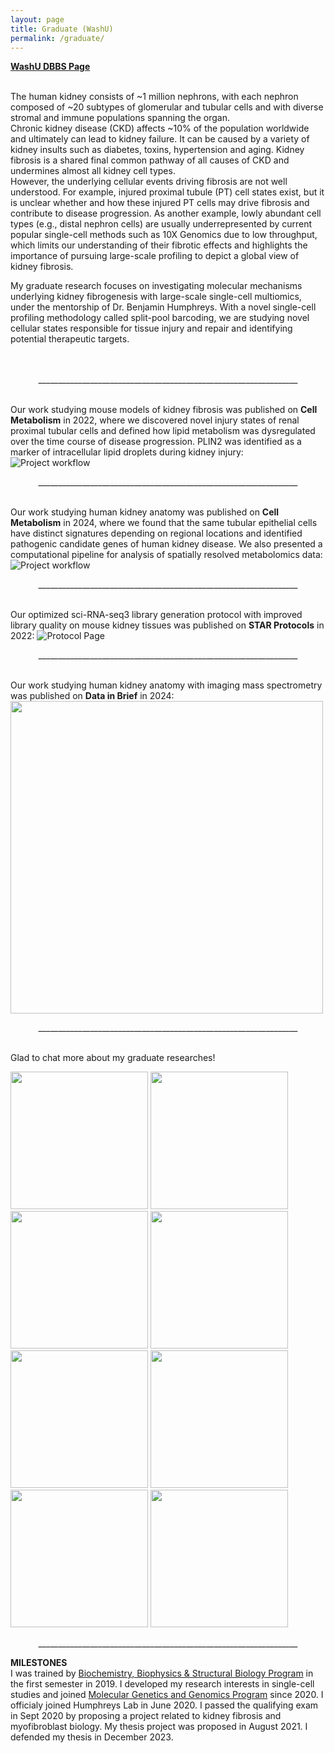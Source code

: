 ```yaml
---
layout: page
title: Graduate (WashU)
permalink: /graduate/
---
```


<p style="text-align:justify">
<strong><a href="https://dbbs.wustl.edu/people/haikuo-li/"> WashU DBBS Page</a></strong><br>
<br>
  
  
The human kidney consists of ~1 million nephrons, with each nephron composed of ~20 subtypes of glomerular and tubular cells and with diverse stromal and immune populations spanning the organ.<br>
Chronic kidney disease (CKD) affects ~10% of the population worldwide and ultimately can lead to kidney failure. It can be caused by a variety of kidney insults such as diabetes, toxins, hypertension and aging. Kidney fibrosis is a shared final common pathway of all causes of CKD and undermines almost all kidney cell types.<br>
However, the underlying cellular events driving fibrosis are not well understood. For example, injured proximal tubule (PT) cell states exist, but it is unclear whether and how these injured PT cells may drive fibrosis and contribute to disease progression. As another example, lowly abundant cell types (e.g., distal nephron cells) are usually underrepresented by current popular single-cell methods such as 10X Genomics due to low throughput, which limits our understanding of their fibrotic effects and highlights the importance of pursuing large-scale profiling to depict a global view of kidney fibrosis.<br>
  
  
My graduate research focuses on investigating molecular mechanisms underlying kidney fibrogenesis with large-scale single-cell multiomics, under the mentorship of Dr. Benjamin Humphreys. With a novel single-cell profiling methodology called split-pool barcoding, we are studying novel cellular states responsible for tissue injury and repair and identifying potential therapeutic targets.<br><br><br>

<p align="center">_________________________________________________________________
</p>


<br>
Our work studying mouse models of kidney fibrosis was published on <strong>Cell Metabolism</strong> in 2022, where we discovered novel injury states of renal proximal tubular cells and defined how lipid metabolism was dysregulated over the time course of disease progression. PLIN2 was identified as a marker of intracellular lipid droplets during kidney injury:
<img src="https://haikuoli.github.io/files/CM_page.jpg" alt="Project workflow">
<p align="center">_________________________________________________________________
</p>

<br>
Our work studying human kidney anatomy was published on <strong>Cell Metabolism</strong> in 2024, where we found that the same tubular epithelial cells have distinct signatures depending on regional locations and identified pathogenic candidate genes of human kidney disease. We also presented a computational pipeline for analysis of spatially resolved metabolomics data:
<img src="https://haikuoli.github.io/files/CM_2024.jpg" alt="Project workflow">
<p align="center">_________________________________________________________________
</p>

<br>
Our optimized sci-RNA-seq3 library generation protocol with improved library quality on mouse kidney tissues was published on <strong>STAR Protocols</strong> in 2022:
<img src="https://haikuoli.github.io/files/STAR_protocol_page.jpg" alt="Protocol Page">
<p align="center">_________________________________________________________________
</p>

<br>
Our work studying human kidney anatomy with imaging mass spectrometry was published on <strong>Data in Brief</strong> in 2024:<br>
<img src="https://haikuoli.github.io/files/datainbrief_2024.jpg" style="width:500px" align="center">
<p align="center">_________________________________________________________________
</p>

<br>
Glad to chat more about my graduate researches!<br>
<p float="center">
  <img src="https://haikuoli.github.io/files/publications/JCI_2024.jpg" width="220" />
  <img src="https://haikuoli.github.io/files/publications/NI_2022.jpg" width="220" /> 
  <img src="https://haikuoli.github.io/files/publications/k360_2021.jpg" width="220" />
  <img src="https://haikuoli.github.io/files/publications/KI_2024.jpg" width="220" /><br>
  <img src="https://haikuoli.github.io/files/publications/book_2022.jpg" width="220" />
  <img src="https://haikuoli.github.io/files/publications/KI_2020.jpg" width="220" /> 
  <img src="https://haikuoli.github.io/files/publications/genbio_2024.jpg" width="220" />
  <img src="https://haikuoli.github.io/files/publications/STAR_QA.jpg" width="220" /><br>
</p>

<p align="center">_________________________________________________________________
</p>

<strong>MILESTONES</strong><br>
I was trained by <a href="http://dbbs.wustl.edu/divprograms/biophysics/Pages/BBSB.aspx">Biochemistry, Biophysics & Structural Biology Program</a> in the first semester in 2019. I developed my research interests in single-cell studies and joined <a href="http://dbbs.wustl.edu/divprograms/genetics/Pages/default.aspx">Molecular Genetics and Genomics Program</a> since 2020. I officialy joined Humphreys Lab in June 2020. I passed the qualifying exam in Sept 2020 by proposing a project related to kidney fibrosis and myofibroblast biology. My thesis project was proposed in August 2021. I defended my thesis in December 2023.<br><br>
  
